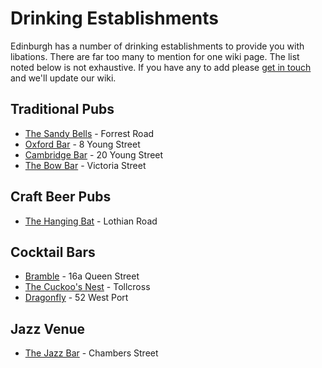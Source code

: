 # Drinking Establishments

Edinburgh has a number of drinking establishments to provide you with libations. There are far too many to mention for one wiki page. The list noted below is not exhaustive. If you have any to add please [get in touch](mailto:reddit@cockjuggling.uk?subject=wiki) and we'll update our wiki. 

## **Traditional Pubs**

* [The Sandy Bells](https://sandybells.com/) - Forrest Road
* [Oxford Bar](https://www.oxfordbar.co.uk/) - 8 Young Street
* [Cambridge Bar](https://thecambridgebar.co.uk/) - 20 Young Street
* [The Bow Bar](https://www.thebowbar.co.uk/) - Victoria Street

## Craft Beer Pubs

* [The Hanging Bat](https://www.thehangingbat.com/) - Lothian Road



## **Cocktail Bars**

* [Bramble](https://www.bramblebar.co.uk/) - 16a Queen Street
* [The Cuckoo's Nest](https://www.facebook.com/homebaredinburgh/?locale=en_GB) - Tollcross
* [Dragonfly](https://www.dragonflycocktailbar.com/) - 52 West Port



## Jazz Venue

* [The Jazz Bar](https://www.thejazzbar.co.uk/) - Chambers Street